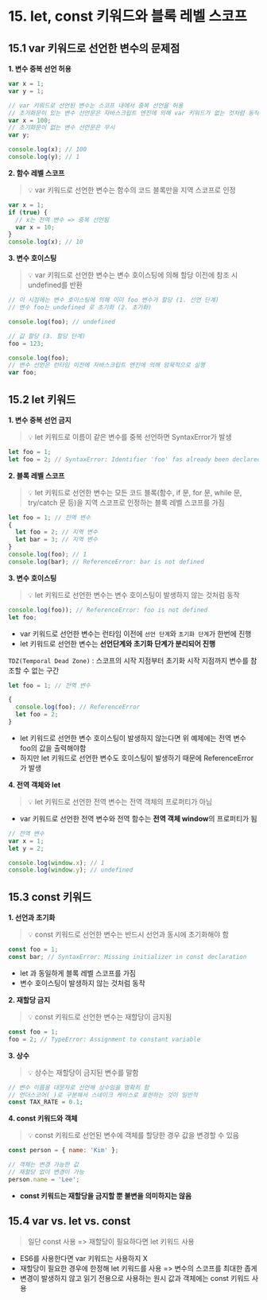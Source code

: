 # 15. let, const 키워드와 블록 레벨 스코프

## 15.1 var 키워드로 선언한 변수의 문제점

**1. 변수 중복 선언 허용**

```js
var x = 1;
var y = 1;

// var 키워드로 선언된 변수는 스코프 내에서 중복 선언을 허용
// 초기화문이 있는 변수 선언문은 자바스크립트 엔진에 의해 var 키워드가 없는 것처럼 동작
var x = 100;
// 초기화문이 없는 변수 선언문은 무시
var y;

console.log(x); // 100
console.log(y); // 1
```

**2. 함수 레벨 스코프**

> 💡 var 키워드로 선언한 변수는 함수의 코드 블록만을 지역 스코프로 인정

```js
var x = 1;
if (true) {
  // x는 전역 변수 => 중복 선언됨
  var x = 10;
}
console.log(x); // 10
```

**3. 변수 호이스팅**

> 💡 var 키워드로 선언한 변수는 변수 호이스팅에 의해 할당 이전에 참조 시 undefined를 반환

```js
// 이 시점에는 변수 호이스팅에 의해 이미 foo 변수가 할당 (1. 선언 단계)
// 변수 foo는 undefined 로 초기화 (2. 초기화)

console.log(foo); // undefined

// 값 할당 (3. 할당 단계)
foo = 123;

console.log(foo);
// 변수 선언은 런타임 이전에 자바스크립트 엔진에 의해 암묵적으로 실행
var foo;
```

## 15.2 let 키워드

**1. 변수 중복 선언 금지**

> 💡 let 키워드로 이름이 같은 변수를 중복 선언하면 SyntaxError가 발생

```js
let foo = 1;
let foo = 2; // SyntaxError: Identifier 'foo' fas already been declared
```

**2. 블록 레벨 스코프**

> 💡 let 키워드로 선언한 변수는 모든 코드 블록(함수, if 문, for 문, while 문, try/catch 문 등)을 지역 스코프로 인정하는 블록 레벨 스코프를 가짐

```js
let foo = 1; // 전역 변수
{
  let foo = 2; // 지역 변수
  let bar = 3; // 지역 변수
}
console.log(foo); // 1
console.log(bar); // ReferenceError: bar is not defined
```

**3. 변수 호이스팅**

> 💡 let 키워드로 선언한 변수는 변수 호이스팅이 발생하지 않는 것처럼 동작

```js
console.log(foo)); // ReferenceError: foo is not defined
let foo;
```

- var 키워드로 선언한 변수는 런타임 이전에 `선언 단계`와 `초기화 단계`가 한번에 진행
- let 키워드로 선언한 변수는 **선언단계와 초기화 단계가 분리되어 진행**

`TDZ(Temporal Dead Zone)` : 스코프의 시작 지점부터 초기화 시작 지점까지 변수를 참조할 수 없는 구간

```js
let foo = 1; // 전역 변수

{
  console.log(foo); // ReferenceError
  let foo = 2;
}
```

- let 키워드로 선언한 변수 호이스팅이 발생하지 않는다면 위 예제에는 전역 변수 foo의 값을 출력해야함
- 하지만 let 키워드로 선언한 변수도 호이스팅이 발생하기 때문에 ReferenceError가 발생

**4. 전역 객체와 let**

> 💡 let 키워드로 선언한 전역 변수는 전역 객체의 프로퍼티가 아님

- var 키워드로 선언한 전역 변수와 전역 함수는 **전역 객체 window**의 프로퍼티가 됨

```js
// 전역 변수
var x = 1;
let y = 2;

console.log(window.x); // 1
console.log(window.y); // undefined
```

## 15.3 const 키워드

**1. 선언과 초기화**

> 💡 const 키워드로 선언한 변수는 반드시 선언과 동시에 초기화해야 함

```js
const foo = 1;
const bar; // SyntaxError: Missing initializer in const declaration
```

- let 과 동일하게 블록 레벨 스코프를 가짐
- 변수 호이스팅이 발생하지 않는 것처럼 동작

**2. 재할당 금지**

> 💡 const 키워드로 선언한 변수는 재할당이 금지됨

```js
const foo = 1;
foo = 2; // TypeError: Assignment to constant variable
```

**3. 상수**

> 💡 상수는 재할당이 금지된 변수를 말함

```js
// 변수 이름을 대문자로 선언해 상수임을 명확히 함
// 언더스코어(_)로 구분해서 스네이크 케이스로 표현하는 것이 일반적
const TAX_RATE = 0.1;
```

**4. const 키워드와 객체**

> 💡 const 키워드로 선언된 변수에 객체를 할당한 경우 값을 변경할 수 있음

```js
const person = { name: 'Kim' };

// 객체는 변경 가능한 값
// 재할당 없이 변경이 가능
person.name = 'Lee';
```

- **const 키워드는 재할당을 금지할 뿐 불변을 의미하지는 않음**

## 15.4 var vs. let vs. const

> 일단 const 사용 => 재할당이 필요하다면 let 키워드 사용

- ES6를 사용한다면 var 키워드는 사용하지 X
- 재할당이 필요한 경우에 한정해 let 키워드를 사용 => 변수의 스코프를 최대한 좁게
- 변경이 발생하지 않고 읽기 전용으로 사용하는 원시 값과 객체에는 const 키워드 사용

